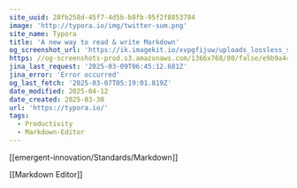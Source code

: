 ```yaml
---
site_uuid: 28fb258d-45f7-4d5b-b8fb-95f2f8853784
image: 'http://typora.io/img/twitter-sum.png'
site_name: Typora
title: 'A new way to read & write Markdown'
og_screenshot_url: 'https://ik.imagekit.io/xvpgfijuw/uploads_lossless_screenshots_20250527_Typora_og_screenshot.jpeg'
https: //og-screenshots-prod.s3.amazonaws.com/1366x768/80/false/e9b9a44f17129aa00267729ee24f4f98c17fde723034b7a1076dd03d5032484b.jpeg
jina_last_request: '2025-03-09T06:45:12.681Z'
jina_error: 'Error occurred'
og_last_fetch: '2025-03-07T05:19:01.819Z'
date_modified: 2025-04-12
date_created: 2025-03-30
url: 'https://typora.io/'
tags:
  - Productivity
  - Markdown-Editor
---
```


[[emergent-innovation/Standards/Markdown]]

[[Markdown Editor]]

